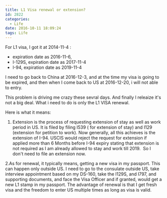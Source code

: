 ```yaml
---
title: L1 Visa renewal or extension?
id: 2822
categories:
  - Life
date: 2016-10-11 18:09:24
tags: Life
---
```


For L1 visa, I got it at 2014-11-4 :

*   expiration date as 2016-11-6,
*   I-129S, expiration date as 2017-11-4
*   I-94, expiration date as 2019-11-4

I need to go back to China at 2016-12-3, and at the time my visa is going to be expired, and then when I come back to US at 2016-12-20, i will not able to entry.
<!-- more -->
This problem is driving me crazy these sevral days. And finally I releaize it's not a big deal. What i need to do is only the L1 VISA renewal.

Here is what it means:

1.  Extension is the process of requesting extension of stay as well as work period in US. It is filed by filing I539 ( for extension of stay) and I129 (extension for petition to work). Now generally, all this achieves is the extension of I-94\. USCIS would reject the request for extension if applied more than 6 Months before I-94 expiry stating that extension is not required as I am already allowed to stay and work till 2019\.  So I don't need to file an extension now.

2.As for renewal, it typically means, getting a new visa in my passport. This can happen only outside US. I need to go to the consulate outside US, take interview appointment based on my DS-160, take the I129S, and I797, and supporting documents, and face the Visa Officer and if granted, would get a new L1 stamp in my passport. The advantage of renewal is that I get fresh visa and the freedom to enter US multiple times as long as visa is valid.

&nbsp;

&nbsp;